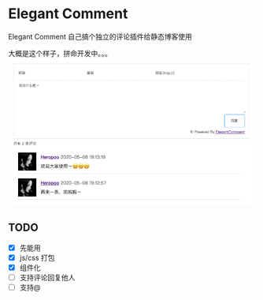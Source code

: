 # Elegant Comment
Elegant Comment 自己搞个独立的评论插件给静态博客使用

大概是这个样子，拼命开发中。。。
![example](public/images/example.png)

## TODO
- [x] 先能用
- [x] js/css 打包
- [x] 组件化
- [ ] 支持评论回复他人
- [ ] 支持@
